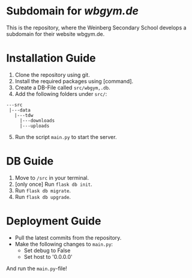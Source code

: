 # Subdomain for _wbgym.de_

This is the repository, where the Weinberg Secondary School develops a subdomain for their website wbgym.de.

# Installation Guide

1. Clone the repository using git.
2. Install the required packages using [command].
3. Create a DB-File called `src/wbgym,.db`.
4. Add the following folders under `src/`:

```
---src
 |---data
   |---tdw
     |---downloads
     |---uploads
```

5. Run the script `main.py` to start the server.

# DB Guide

1. Move to `/src` in your terminal.
2. [only once] Run `flask db init`.
3. Run `flask db migrate`.
4. Run `flask db upgrade`.

# Deployment Guide

- Pull the latest commits from the repository.
- Make the following changes to `main.py`:
  - Set debug to False
  - Set host to '0.0.0.0'

And run the `main.py`-file!
